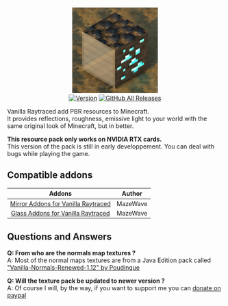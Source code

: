 <p align="center">
  <img alt="Vanilla Raytraced" src="https://github.com/MazeWave/Vanilla-Raytraced/raw/master/Vanilla%20Raytraced/pack_icon.png" width="200">
  <br />
  <a href="https://github.com/MazeWave/Vanilla-Raytraced/releases"><img src="https://img.shields.io/github/tag/MazeWave/Vanilla-Raytraced.svg?label=version&style=flat" alt="Version"></a>
  <a href="https://github.com/MazeWave/Vanilla-Raytraced/releases"><img alt="GitHub All Releases" src="https://img.shields.io/github/downloads/MazeWave/Vanilla-Raytraced/total"></a>
</p>

Vanilla Raytraced add PBR resources to Minecraft.  
It provides reflections, roughness, emissive light to your world with the same original look of Minecraft, but in better.  

**This resource pack only works on NVIDIA RTX cards.**  
This version of the pack is still in early developpement. You can deal with bugs while playing the game.

## Compatible addons
|                                               Addons                                               |  Author  |
|:--------------------------------------------------------------------------------------------------:|:--------:|
| [Mirror Addons for Vanilla Raytraced](https://github.com/MazeWave/Vanilla-Raytraced-Addons-Mirror) | MazeWave |
| [Glass Addons for Vanilla Raytraced](https://github.com/MazeWave/Vanilla-Raytraced-Addons-Glass)   | MazeWave |

## Questions and Answers
**Q: From who are the normals map textures ?**  
A: Most of the normal maps textures are from a Java Edition pack called ["Vanilla-Normals-Renewed-1.12" by Poudingue](https://github.com/Poudingue/Vanilla-Normals-Renewed-1.12)  
  
**Q: Will the texture pack be updated to newer version ?**  
A: Of course I will, by the way, if you want to support me you can [donate on paypal](https://paypal.me/mazewave)  
